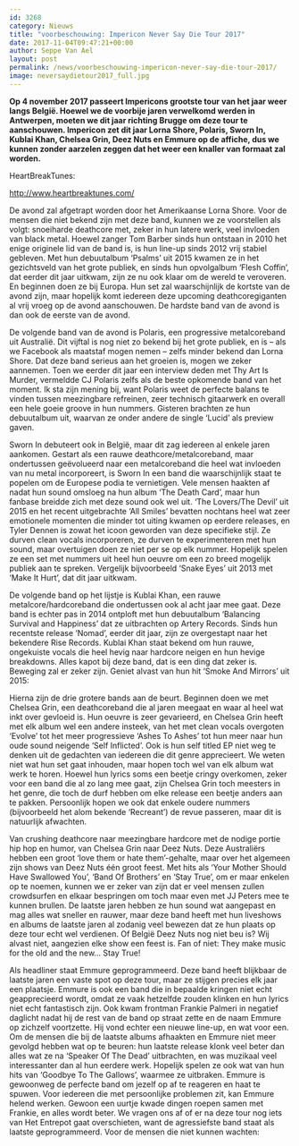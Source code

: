 ```yaml
---
id: 3268
category: Nieuws
title: "voorbeschouwing: Impericon Never Say Die Tour 2017"
date: 2017-11-04T09:47:21+00:00
author: Seppe Van Ael
layout: post
permalink: /news/voorbeschouwing-impericon-never-say-die-tour-2017/
image: neversaydietour2017_full.jpg
---
```

**Op 4 november 2017 passeert Impericons grootste tour van het jaar weer langs België. Hoewel we de voorbije jaren verwelkomd werden in Antwerpen, moeten we dit jaar richting Brugge om deze tour te aanschouwen. Impericon zet dit jaar Lorna Shore, Polaris, Sworn In, Kublai Khan, Chelsea Grin, Deez Nuts en Emmure op de affiche, dus we kunnen zonder aarzelen zeggen dat het weer een knaller van formaat zal worden.**

HeartBreakTunes:

http://www.heartbreaktunes.com/

De avond zal afgetrapt worden door het Amerikaanse Lorna Shore. Voor de mensen die niet bekend zijn met deze band, kunnen we ze voorstellen als volgt: snoeiharde deathcore met, zeker in hun latere werk, veel invloeden van black metal. Hoewel zanger Tom Barber sinds hun ontstaan in 2010 het enige originele lid van de band is, is hun line-up sinds 2012 vrij stabiel gebleven. Met hun debuutalbum ‘Psalms’ uit 2015 kwamen ze in het gezichtsveld van het grote publiek, en sinds hun opvolgalbum ‘Flesh Coffin’, dat eerder dit jaar uitkwam, zijn ze nu ook klaar om de wereld te veroveren. En beginnen doen ze bij Europa. Hun set zal waarschijnlijk de kortste van de avond zijn, maar hopelijk komt iedereen deze upcoming deathcoregiganten al vrij vroeg op de avond aanschouwen. De hardste band van de avond is dan ook de eerste van de avond.



De volgende band van de avond is Polaris, een progressive metalcoreband uit Australië. Dit vijftal is nog niet zo bekend bij het grote publiek, en is – als we Facebook als maatstaf mogen nemen – zelfs minder bekend dan Lorna Shore. Dat deze band serieus aan het groeien is, mogen we zeker aannemen. Toen we eerder dit jaar een interview deden met Thy Art Is Murder, vermeldde CJ Polaris zelfs als de beste opkomende band van het moment. Ik sta zijn mening bij, want Polaris weet de perfecte balans te vinden tussen meezingbare refreinen, zeer technisch gitaarwerk en overall een hele goeie groove in hun nummers. Gisteren brachten ze hun debuutalbum uit, waarvan ze onder andere de single ‘Lucid’ als preview gaven.



Sworn In debuteert ook in België, maar dit zag iedereen al enkele jaren aankomen. Gestart als een rauwe deathcore/metalcoreband, maar ondertussen geëvolueerd naar een metalcoreband die heel wat invloeden van nu metal incorporeert, is Sworn In een band die waarschijnlijk staat te popelen om de Europese podia te vernietigen. Vele mensen haakten af nadat hun sound omsloeg na hun album ‘The Death Card’, maar hun fanbase breidde zich met deze sound ook wel uit. ‘The Lovers/The Devil’ uit 2015 en het recent uitgebrachte ‘All Smiles’ bevatten nochtans heel wat zeer emotionele momenten die minder tot uiting kwamen op eerdere releases, en Tyler Dennen is zowat het icoon geworden van deze specifieke stijl. Ze durven clean vocals incorporeren, ze durven te experimenteren met hun sound, maar overtuigen doen ze niet per se op elk nummer. Hopelijk spelen ze een set met nummers uit heel hun oeuvre om een zo breed mogelijk publiek aan te spreken. Vergelijk bijvoorbeeld ‘Snake Eyes’ uit 2013 met ‘Make It Hurt’, dat dit jaar uitkwam.



De volgende band op het lijstje is Kublai Khan, een rauwe metalcore/hardcoreband die ondertussen ook al acht jaar mee gaat. Deze band is echter pas in 2014 ontploft met hun debuutalbum ‘Balancing Survival and Happiness’ dat ze uitbrachten op Artery Records. Sinds hun recentste release ‘Nomad’, eerder dit jaar, zijn ze overgestapt naar het bekendere Rise Records. Kublai Khan staat bekend om hun rauwe, ongekuiste vocals die heel hevig naar hardcore neigen en hun hevige breakdowns. Alles kapot bij deze band, dat is een ding dat zeker is. Beweging zal er zeker zijn. Geniet alvast van hun hit ‘Smoke And Mirrors’ uit 2015:



Hierna zijn de drie grotere bands aan de beurt. Beginnen doen we met Chelsea Grin, een deathcoreband die al jaren meegaat en waar al heel wat inkt over gevloeid is. Hun oeuvre is zeer gevarieerd, en Chelsea Grin heeft met elk album wel een andere insteek, van het met clean vocals overgoten ‘Evolve’ tot het meer progressieve ‘Ashes To Ashes’ tot hun meer naar hun oude sound neigende ‘Self Inflicted’. Ook is hun self titled EP niet weg te denken uit de gedachten van iedereen die dit genre apprecieert. We weten niet wat hun set gaat inhouden, maar hopen toch wel van elk album wat werk te horen. Hoewel hun lyrics soms een beetje cringy overkomen, zeker voor een band die al zo lang mee gaat, zijn Chelsea Grin toch meesters in het genre, die toch de durf hebben om elke release een beetje anders aan te pakken. Persoonlijk hopen we ook dat enkele oudere nummers (bijvoorbeeld het alom bekende ‘Recreant’) de revue passeren, maar dit is natuurlijk afwachten.



Van crushing deathcore naar meezingbare hardcore met de nodige portie hip hop en humor, van Chelsea Grin naar Deez Nuts. Deze Australiërs hebben een groot ‘love them or hate them’-gehalte, maar over het algemeen zijn shows van Deez Nuts één groot feest. Met hits als ‘Your Mother Should Have Swallowed You’, ‘Band Of Brothers’ en ‘Stay True’, om er maar enkelen op te noemen, kunnen we er zeker van zijn dat er veel mensen zullen crowdsurfen en elkaar bespringen om toch maar even met JJ Peters mee te kunnen brullen. De laatste jaren hebben ze hun sound wat aangepast en mag alles wat sneller en rauwer, maar deze band heeft met hun liveshows en albums de laatste jaren al zodanig veel bewezen dat ze hun plaats op deze tour echt wel verdienen. Of België Deez Nuts nog niet beu is? Wij alvast niet, aangezien elke show een feest is. Fan of niet: They make music for the old and the new… Stay True!



Als headliner staat Emmure geprogrammeerd. Deze band heeft blijkbaar de laatste jaren een vaste spot op deze tour, maar ze stijgen precies elk jaar een plaatsje. Emmure is ook een band die in bepaalde kringen niet echt geapprecieerd wordt, omdat ze vaak hetzelfde zouden klinken en hun lyrics niet echt fantastisch zijn. Ook kwam frontman Frankie Palmeri in negatief daglicht nadat hij de rest van de band op straat zette en de naam Emmure op zichzelf voortzette. Hij vond echter een nieuwe line-up, en wat voor een. Om de mensen die bij de laatste albums afhaakten en Emmure niet meer gevolgd hebben wat op te beuren: hun laatste release klonk veel beter dan alles wat ze na ‘Speaker Of The Dead’ uitbrachten, en was muzikaal veel interessanter dan al hun eerdere werk. Hopelijk spelen ze ook wat van hun hits van ‘Goodbye To The Gallows’, waarmee ze uitbraken. Emmure is gewoonweg de perfecte band om jezelf op af te reageren en haat te spuwen. Voor iedereen die met persoonlijke problemen zit, kan Emmure helend werken. Gewoon een uurtje kwade dingen roepen samen met Frankie, en alles wordt beter. We vragen ons af of er na deze tour nog iets van Het Entrepot gaat overschieten, want de agressiefste band staat als laatste geprogrammeerd. Voor de mensen die niet kunnen wachten: